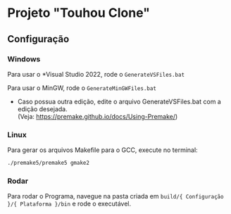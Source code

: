 # Projeto "Touhou Clone"

## Configuração

### Windows

Para usar o \*Visual Studio 2022, rode o `GenerateVSFiles.bat`

Para usar o MinGW, rode o `GenerateMinGWFiles.bat`

* Caso possua outra edição, edite o arquivo GenerateVSFiles.bat com a edição desejada.<br/>(Veja: <https://premake.github.io/docs/Using-Premake/>)

### Linux

Para gerar os arquivos Makefile para o GCC, execute no terminal:

```sh
./premake5/premake5 gmake2
```

### Rodar

Para rodar o Programa, navegue na pasta criada em `build/{ Configuração }/{ Plataforma }/bin` e rode o executável.
